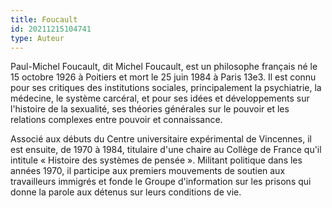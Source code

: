 ```yaml
---
title: Foucault
id: 20211215104741
type: Auteur
---
```


Paul-Michel Foucault, dit Michel Foucault, est un philosophe français né le 15 octobre 1926 à Poitiers et mort le 25 juin 1984 à Paris 13e3. Il est connu pour ses critiques des institutions sociales, principalement la psychiatrie, la médecine, le système carcéral, et pour ses idées et développements sur l'histoire de la sexualité, ses théories générales sur le pouvoir et les relations complexes entre pouvoir et connaissance.

Associé aux débuts du Centre universitaire expérimental de Vincennes, il est ensuite, de 1970 à 1984, titulaire d'une chaire au Collège de France qu'il intitule « Histoire des systèmes de pensée ». Militant politique dans les années 1970, il participe aux premiers mouvements de soutien aux travailleurs immigrés et fonde le Groupe d'information sur les prisons qui donne la parole aux détenus sur leurs conditions de vie.
